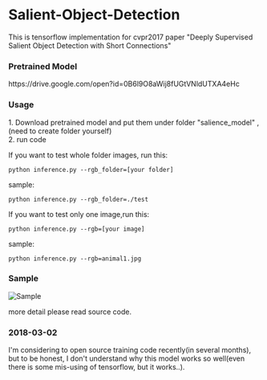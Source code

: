 # Salient-Object-Detection
This is tensorflow implementation for cvpr2017 paper "Deeply Supervised Salient Object Detection with Short Connections"

<h3>Pretrained Model</h3>
https://drive.google.com/open?id=0B6l9O8aWij8fUGtVNldUTXA4eHc

<h3>Usage</h3>
1. Download pretrained model and put them under folder "salience_model" ,(need to create folder yourself)<br />
2. run code<br />

If you want to test whole folder images, run this:  

```
python inference.py --rgb_folder=[your folder]
```

sample:  

```
python inference.py --rgb_folder=./test
```

If you want to test only one image,run this:  

```
python inference.py --rgb=[your image]
```

sample:

```
python inference.py --rgb=animal1.jpg
```

<h3>Sample</h3>

![Sample](samples/1.png)

more detail please read source code.


### 2018-03-02

I'm considering to open source training code recently(in several months), but to be honest, I don't understand why this model works so well(even there is some mis-using of tensorflow, but it works..). 

